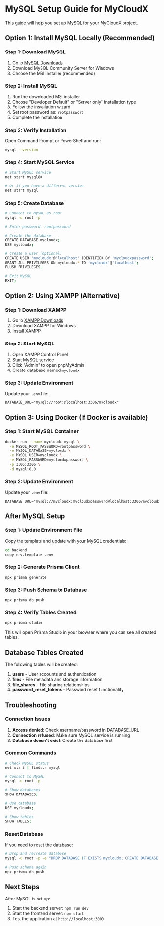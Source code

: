 # MySQL Setup Guide for MyCloudX

This guide will help you set up MySQL for your MyCloudX project.

## Option 1: Install MySQL Locally (Recommended)

### Step 1: Download MySQL

1. Go to [MySQL Downloads](https://dev.mysql.com/downloads/mysql/)
2. Download MySQL Community Server for Windows
3. Choose the MSI installer (recommended)

### Step 2: Install MySQL

1. Run the downloaded MSI installer
2. Choose "Developer Default" or "Server only" installation type
3. Follow the installation wizard
4. Set root password as: `rootpassword`
5. Complete the installation

### Step 3: Verify Installation

Open Command Prompt or PowerShell and run:

```bash
mysql --version
```

### Step 4: Start MySQL Service

```bash
# Start MySQL service
net start mysql80

# Or if you have a different version
net start mysql
```

### Step 5: Create Database

```bash
# Connect to MySQL as root
mysql -u root -p

# Enter password: rootpassword

# Create the database
CREATE DATABASE mycloudx;
USE mycloudx;

# Create a user (optional)
CREATE USER 'mycloudx'@'localhost' IDENTIFIED BY 'mycloudxpassword';
GRANT ALL PRIVILEGES ON mycloudx.* TO 'mycloudx'@'localhost';
FLUSH PRIVILEGES;

# Exit MySQL
EXIT;
```

## Option 2: Using XAMPP (Alternative)

### Step 1: Download XAMPP

1. Go to [XAMPP Downloads](https://www.apachefriends.org/download.html)
2. Download XAMPP for Windows
3. Install XAMPP

### Step 2: Start MySQL

1. Open XAMPP Control Panel
2. Start MySQL service
3. Click "Admin" to open phpMyAdmin
4. Create database named `mycloudx`

### Step 3: Update Environment

Update your `.env` file:

```env
DATABASE_URL="mysql://root:@localhost:3306/mycloudx"
```

## Option 3: Using Docker (If Docker is available)

### Step 1: Start MySQL Container

```bash
docker run --name mycloudx-mysql \
  -e MYSQL_ROOT_PASSWORD=rootpassword \
  -e MYSQL_DATABASE=mycloudx \
  -e MYSQL_USER=mycloudx \
  -e MYSQL_PASSWORD=mycloudxpassword \
  -p 3306:3306 \
  -d mysql:8.0
```

### Step 2: Update Environment

Update your `.env` file:

```env
DATABASE_URL="mysql://mycloudx:mycloudxpassword@localhost:3306/mycloudx"
```

## After MySQL Setup

### Step 1: Update Environment File

Copy the template and update with your MySQL credentials:

```bash
cd backend
copy env.template .env
```

### Step 2: Generate Prisma Client

```bash
npx prisma generate
```

### Step 3: Push Schema to Database

```bash
npx prisma db push
```

### Step 4: Verify Tables Created

```bash
npx prisma studio
```

This will open Prisma Studio in your browser where you can see all created tables.

## Database Tables Created

The following tables will be created:

1. **users** - User accounts and authentication
2. **files** - File metadata and storage information
3. **file_shares** - File sharing relationships
4. **password_reset_tokens** - Password reset functionality

## Troubleshooting

### Connection Issues

1. **Access denied**: Check username/password in DATABASE_URL
2. **Connection refused**: Make sure MySQL service is running
3. **Database doesn't exist**: Create the database first

### Common Commands

```bash
# Check MySQL status
net start | findstr mysql

# Connect to MySQL
mysql -u root -p

# Show databases
SHOW DATABASES;

# Use database
USE mycloudx;

# Show tables
SHOW TABLES;
```

### Reset Database

If you need to reset the database:

```bash
# Drop and recreate database
mysql -u root -p -e "DROP DATABASE IF EXISTS mycloudx; CREATE DATABASE mycloudx;"

# Push schema again
npx prisma db push
```

## Next Steps

After MySQL is set up:

1. Start the backend server: `npm run dev`
2. Start the frontend server: `npm start`
3. Test the application at `http://localhost:3000`
